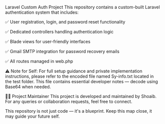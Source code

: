 Laravel Custom Auth Project This repository contains a custom-built Laravel authentication system that includes:

✅ User registration, login, and password reset functionality

✅ Dedicated controllers handling authentication logic

✅ Blade views for user-friendly interfaces

✅ Gmail SMTP integration for password recovery emails

✅ All routes managed in web.php

⚠️ Note for Self: For full setup guidance and private implementation instructions, please refer to the encoded file named Sy-info.txt located in the test folder. This file contains essential developer notes — decode using Base64 when needed.

👨‍💻 Project Maintainer
This project is developed and maintained by Shoaib.
For any queries or collaboration requests, feel free to connect.

This repository is not just code — it's a blueprint. Keep this map close, it may guide your future self.
